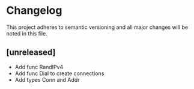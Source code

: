 # Changelog

This project adheres to semantic versioning and all major changes will
be noted in this file.

## [unreleased]

- Add func RandIPv4
- Add func Dial to create connections
- Add types Conn and Addr
